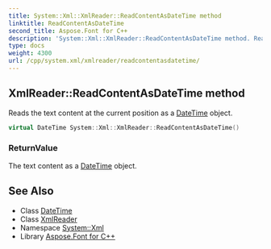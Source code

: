 ```yaml
---
title: System::Xml::XmlReader::ReadContentAsDateTime method
linktitle: ReadContentAsDateTime
second_title: Aspose.Font for C++
description: 'System::Xml::XmlReader::ReadContentAsDateTime method. Reads the text content at the current position as a DateTime object in C++.'
type: docs
weight: 4300
url: /cpp/system.xml/xmlreader/readcontentasdatetime/
---
```

## XmlReader::ReadContentAsDateTime method


Reads the text content at the current position as a [DateTime](../../../system/datetime/) object.

```cpp
virtual DateTime System::Xml::XmlReader::ReadContentAsDateTime()
```


### ReturnValue

The text content as a [DateTime](../../../system/datetime/) object.

## See Also

* Class [DateTime](../../../system/datetime/)
* Class [XmlReader](../)
* Namespace [System::Xml](../../)
* Library [Aspose.Font for C++](../../../)

